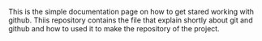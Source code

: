 This is the simple documentation page on how to get stared working with github. Thiis repository contains the file that explain shortly about git and github and how to used it to make the repository of the project.
